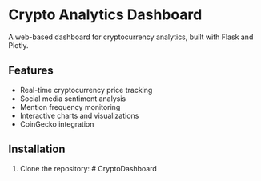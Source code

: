 # Crypto Analytics Dashboard

A web-based dashboard for cryptocurrency analytics, built with Flask and Plotly.

## Features

- Real-time cryptocurrency price tracking
- Social media sentiment analysis
- Mention frequency monitoring
- Interactive charts and visualizations
- CoinGecko integration

## Installation

1. Clone the repository: #   C r y p t o D a s h b o a r d  
 